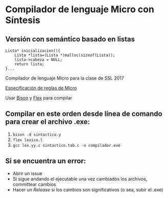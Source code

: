 # Compilador de lenguaje Micro con Síntesis
## Versión con semántico basado en listas
```
Lista* inicializacion(){
	Lista *lista=(Lista *)malloc(sizeof(Lista));
	lista->cabeza = NULL;
	return lista;
}...
```
Compilador de lenguaje Micro para la clase de SSL 2017

[Especificación de reglas de Micro](http://docdro.id/DMtvACu)

Usar [Bison](http://gnuwin32.sourceforge.net/packages/bison.htm) y [Flex](http://gnuwin32.sourceforge.net/packages/flex.htm) para compilar
## Compilar en este orden desde línea de comando para crear el archivo .exe:
1. `bison -d sintactico.y`
1. `flex lexico.l`
1. `gcc lex.yy.c sintactico.tab.c -o compilador.exe`
## Si se encuentra un error:
* Abrir un issue
* Si sigue andando el ejecutable una vez cambiados los archivos, committear cambios 
* Hacer un *Release* si los cambios son significativos (o sea, subir el .exe)

